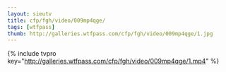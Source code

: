 ```yaml
--- 
layout: sieutv
title: cfp/fgh/video/009mp4qge/
tags: [wtfpass]
thumb: http://galleries.wtfpass.com/cfp/fgh/video/009mp4qge/1.jpg
---
```

{% include tvpro key="http://galleries.wtfpass.com/cfp/fgh/video/009mp4qge/1.mp4" %} 
